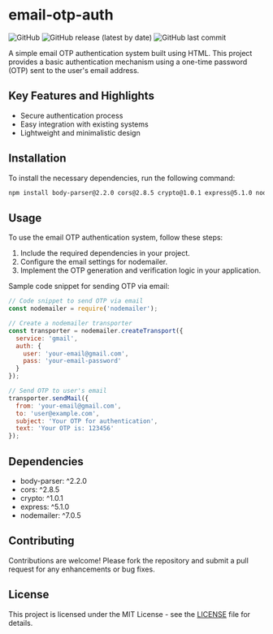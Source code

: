 # email-otp-auth

![GitHub](https://img.shields.io/github/license/username/repo)
![GitHub release (latest by date)](https://img.shields.io/github/v/release/username/repo)
![GitHub last commit](https://img.shields.io/github/last-commit/username/repo)

A simple email OTP authentication system built using HTML. This project provides a basic authentication mechanism using a one-time password (OTP) sent to the user's email address.

## Key Features and Highlights
- Secure authentication process
- Easy integration with existing systems
- Lightweight and minimalistic design

## Installation
To install the necessary dependencies, run the following command:
```bash
npm install body-parser@2.2.0 cors@2.8.5 crypto@1.0.1 express@5.1.0 nodemailer@7.0.5
```

## Usage
To use the email OTP authentication system, follow these steps:

1. Include the required dependencies in your project.
2. Configure the email settings for nodemailer.
3. Implement the OTP generation and verification logic in your application.

Sample code snippet for sending OTP via email:
```javascript
// Code snippet to send OTP via email
const nodemailer = require('nodemailer');

// Create a nodemailer transporter
const transporter = nodemailer.createTransport({
  service: 'gmail',
  auth: {
    user: 'your-email@gmail.com',
    pass: 'your-email-password'
  }
});

// Send OTP to user's email
transporter.sendMail({
  from: 'your-email@gmail.com',
  to: 'user@example.com',
  subject: 'Your OTP for authentication',
  text: 'Your OTP is: 123456'
});
```

## Dependencies
- body-parser: ^2.2.0
- cors: ^2.8.5
- crypto: ^1.0.1
- express: ^5.1.0
- nodemailer: ^7.0.5

## Contributing
Contributions are welcome! Please fork the repository and submit a pull request for any enhancements or bug fixes.

## License
This project is licensed under the MIT License - see the [LICENSE](LICENSE) file for details.
